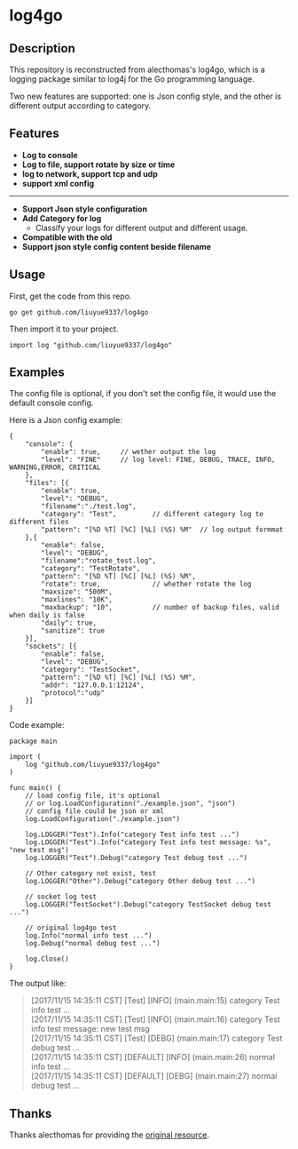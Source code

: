 # log4go

## Description

This repository is reconstructed from alecthomas's log4go, which is a logging package similar to log4j for the Go programming language.

Two new features are supported: one is Json config style, and the other is different output according to category.

## Features

-   **Log to console**
-   **Log to file, support rotate by size or time**
-   **log to network, support tcp and udp**
-   **support xml config**

---------------------------

-   **Support Json style configuration**
-   **Add Category for log**
    * Classify your logs for different output and different usage.
-   **Compatible with the old**
-   **Support json style config content beside filename**

## Usage

First, get the code from this repo. 

```go get github.com/liuyue9337/log4go```

Then import it to your project.

```import log "github.com/liuyue9337/log4go"```


## Examples

The config file is optional, if you don't set the config file, it would use the default console config.

Here is a Json config example:

```
{
    "console": {
        "enable": true,		// wether output the log
        "level": "FINE"		// log level: FINE, DEBUG, TRACE, INFO, WARNING,ERROR, CRITICAL
    },  
    "files": [{
        "enable": true,
        "level": "DEBUG",
        "filename":"./test.log",
        "category": "Test",			// different category log to different files
        "pattern": "[%D %T] [%C] [%L] (%S) %M"	// log output formmat
    },{ 
        "enable": false,
        "level": "DEBUG",
        "filename":"rotate_test.log",
        "category": "TestRotate",
        "pattern": "[%D %T] [%C] [%L] (%S) %M",
        "rotate": true,				// whether rotate the log
        "maxsize": "500M",
        "maxlines": "10K",
        "maxbackup": "10",          // number of backup files, valid when daily is false
        "daily": true,
        "sanitize": true
    }], 
    "sockets": [{
        "enable": false,
        "level": "DEBUG",
        "category": "TestSocket",
        "pattern": "[%D %T] [%C] [%L] (%S) %M",
        "addr": "127.0.0.1:12124",
        "protocol":"udp"
    }]  
}
```

Code example:

```
package main

import (
	log "github.com/liuyue9337/log4go"
)

func main() {
	// load config file, it's optional
	// or log.LoadConfiguration("./example.json", "json")
	// config file could be json or xml
	log.LoadConfiguration("./example.json")

	log.LOGGER("Test").Info("category Test info test ...")
	log.LOGGER("Test").Info("category Test info test message: %s", "new test msg")
	log.LOGGER("Test").Debug("category Test debug test ...")

	// Other category not exist, test
	log.LOGGER("Other").Debug("category Other debug test ...")

	// socket log test
	log.LOGGER("TestSocket").Debug("category TestSocket debug test ...")

	// original log4go test
	log.Info("normal info test ...")
	log.Debug("normal debug test ...")

	log.Close()
}

```

The output like:

> [2017/11/15 14:35:11 CST] [Test] [INFO] (main.main:15) category Test info test ...     
> [2017/11/15 14:35:11 CST] [Test] [INFO] (main.main:16) category Test info test message: new test msg     
> [2017/11/15 14:35:11 CST] [Test] [DEBG] (main.main:17) category Test debug test ...     
> [2017/11/15 14:35:11 CST] [DEFAULT] [INFO] (main.main:26) normal info test ...     
> [2017/11/15 14:35:11 CST] [DEFAULT] [DEBG] (main.main:27) normal debug test ...    


## Thanks

Thanks alecthomas for providing the [original resource](https://github.com/alecthomas/log4go).
